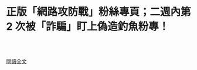 # 正版「網路攻防戰」粉絲專頁；二週內第 2 次被「詐騙」盯上偽造釣魚粉專！

<!--more-->
<!--389-->
<br><br/>


[閱讀全文](https://www.facebook.com/172306986151493/posts/3929811333734354/?sfnsn=mo)


